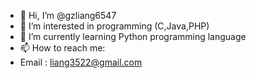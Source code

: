 - 👋 Hi, I’m @gzliang6547
- 👀 I’m interested in programming (C,Java,PHP)
- 🌱 I’m currently learning Python programming language
- 📫 How to reach me:
- Email : liang3522@gmail.com

<!---
gzliang6547/gzliang6547 is a ✨ special ✨ repository because its `README.md` (this file) appears on your GitHub profile.
You can click the Preview link to take a look at your changes.
--->
